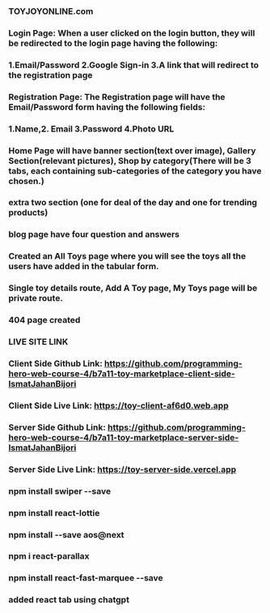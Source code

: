 ### TOYJOYONLINE.com

### Login Page: When a user clicked on the login button, they will be redirected to the login page having the following:
### 1.Email/Password 2.Google Sign-in 3.A link that will redirect to the registration page

### Registration Page: The Registration page will have the Email/Password form having the following fields:

### 1.Name,2. Email 3.Password 4.Photo URL

### Home Page will have banner section(text over image), Gallery Section(relevant pictures), Shop by category(There will be 3 tabs, each containing sub-categories of the category you have chosen.)

### extra two section (one for deal of the day and one for trending products)

### blog page have four question and answers

### Created an All Toys page where you will see the toys all the users have added in the tabular form.

### Single toy details route, Add A Toy page, My Toys page will be private route.

### 404 page created

### LIVE SITE LINK
### Client Side Github Link: https://github.com/programming-hero-web-course-4/b7a11-toy-marketplace-client-side-IsmatJahanBijori
### Client Side Live Link: https://toy-client-af6d0.web.app
### Server Side Github Link: https://github.com/programming-hero-web-course-4/b7a11-toy-marketplace-server-side-IsmatJahanBijori
### Server Side Live Link: https://toy-server-side.vercel.app


### npm install swiper --save
### npm install react-lottie

### npm install --save aos@next
### npm i react-parallax
### npm install react-fast-marquee --save

### added react tab using chatgpt